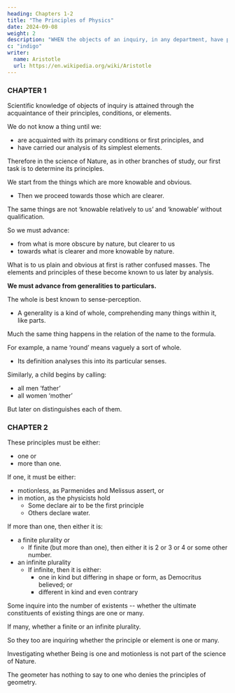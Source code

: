 ```yaml
---
heading: Chapters 1-2
title: "The Principles of Physics"
date: 2024-09-08
weight: 2
description: "WHEN the objects of an inquiry, in any department, have principles, conditions, or elements, it is through acquaintance with these that knowledge, that is to say scientific knowledge, is attained"
c: "indigo"
writer:
  name: Aristotle 
  url: https://en.wikipedia.org/wiki/Aristotle
---
```



### CHAPTER 1

<!-- WHEN the objects of an inquiry, in any department, have , it is through  with these that knowledge, that is to say -->
Scientific knowledge of objects of inquiry is attained through the acquaintance of their principles, conditions, or elements.

We do not know a thing until we:
- are acquainted with its primary conditions or first principles, and 
- have carried our analysis of its simplest elements.

Therefore in the science of Nature, as in other branches of study, our first task is to determine its principles.

We start from the things which are more knowable and obvious.
- Then we proceed towards those which are clearer.

 <!-- and more knowable by nature. -->

The same things are not ‘knowable relatively to us’ and ‘knowable’ without qualification. 

So we must advance:
- from what is more obscure by nature, but clearer to us
- towards what is clearer and more knowable by nature.

What is to us plain and obvious at first is rather confused masses. The elements and principles of these become known to us later by analysis.

**We must advance from generalities to particulars.**

The whole is best known to sense-perception.
- A generality is a kind of whole, comprehending many things within it, like parts. 

Much the same thing happens in the relation of the name to the formula.

For example, a name ‘round’ means vaguely a sort of whole.
- Its definition analyses this into its particular senses.

Similarly, a child begins by calling:
- all men ‘father’
- all women ‘mother’

But later on distinguishes each of them.


### CHAPTER 2

These principles must be either:
- one or
- more than one.

If one, it must be either:
- motionless, as Parmenides and Melissus assert, or 
- in motion, as the physicists hold
  - Some declare air to be the first principle
  - Others declare water.

If more than one, then either it is:
- a finite plurality or
  - If finite (but more than one), then either it is 2 or 3 or 4 or some other number.
- an infinite plurality 
  - If infinite, then it is either:
    - one in kind but differing in shape or form, as Democritus believed; or
    - different in kind and even contrary

Some inquire into the number of existents -- whether the ultimate constituents of existing things are one or many.

If many, whether a finite or an infinite plurality. 

So they too are inquiring whether the principle or element is one or many.

Investigating whether Being is one and motionless is not part of the science of Nature. 

The geometer has nothing to say to one who denies the principles of geometry. 

<!--  his science-this being a question for a different science or for or
common to all-so a man investigating principles cannot argue with one who denies their
existence.  -->

